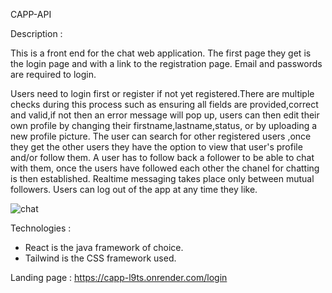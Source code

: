 CAPP-API

Description :

This is a front end for the chat web application. The first page they get is the login page and with a link to the registration page. Email and passwords are required to login.

Users need to login first or register if not yet registered.There are multiple checks during this process such as ensuring all fields are provided,correct and valid,if not then an error message will pop up, users can then edit their own profile by changing their firstname,lastname,status, or by uploading a new profile picture. The user can search for other registered users ,once they get the other users they have the option to view that user's profile and/or follow them. A user has to follow back a follower to be able to chat with them, once the users have followed each other the chanel for chatting is then established. Realtime messaging takes place only between mutual followers. Users can log out of the app at any time they like.

![chat](https://github.com/user-attachments/assets/ea825e29-2994-4416-b409-7c39c865845c)

Technologies :

  - React is the java framework of choice.
  - Tailwind is the CSS framework used.

Landing page : https://capp-l9ts.onrender.com/login


